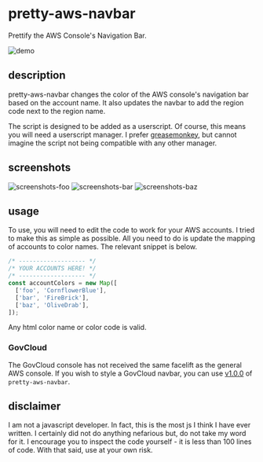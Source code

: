 # pretty-aws-navbar
Prettify the AWS Console's Navigation Bar.  

![demo](/screenshots/demo.gif)

## description
pretty-aws-navbar changes the color of the AWS console's navigation bar based 
on the account name. It also updates the navbar to add the region code next to 
the region name.  

The script is designed to be added as a userscript. Of course, this means you will 
need a userscript manager. I prefer [greasemonkey][1], but cannot imagine the script
not being compatible with any other manager.

## screenshots
![screenshots-foo](/screenshots/foo-cornflowerblue.png)
![screenshots-bar](/screenshots/bar-firebrick.png)
![screenshots-baz](/screenshots/baz-olivedrab.png)

## usage
To use, you will need to edit the code to work for your AWS accounts. I tried to make
this as simple as possible. All you need to do is update the mapping of accounts to
color names. The relevant snippet is below.
```javascript
/* ------------------- */
/* YOUR ACCOUNTS HERE! */
/* ------------------- */
const accountColors = new Map([
  ['foo', 'CornflowerBlue'],
  ['bar', 'FireBrick'],
  ['baz', 'OliveDrab'],
]);
```
Any html color name or color code is valid.

### GovCloud
The GovCloud console has not received the same facelift as the general AWS console.
If you wish to style a GovCloud navbar, you can use [v1.0.0][2] of `pretty-aws-navbar`.

## disclaimer
I am not a javascript developer. In fact, this is the most js I think I have 
ever written. I certainly did not do anything nefarious but, do not take my 
word for it. I encourage you to inspect the code yourself - it is less than 100
lines of code. With that said, use at your own risk. 

[1]: https://www.greasespot.net/
[2]: https://github.com/nicholasphair/pretty-aws-navbar/tree/v1.0.0
